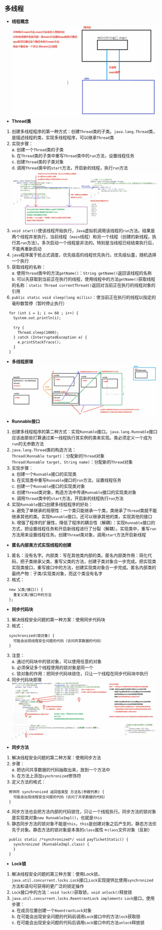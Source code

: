 ## 多线程
- **线程概念**
![](./Pics/多线程1.png)
- **Thread类**
1. 创建多线程程序的第一种方式：创建`Thread`类的子类。`java.lang.Thread`类，是描述线程的类，实现多线程程序，可以继承`Thread`类
2. 实现步骤：  
a. 创建一个`Thread`类的子类  
b. 在`Thread`类的子类中重写`Thread`类中的`run`方法，设置线程任务  
c. 创建`Thread`类的子类对象  
d. 调用`Thread`类中的`start`方法，开启新的线程，执行`run`方法  
![](./Pics/多线程2.png)
3. `void start()`使该线程开始执行，`Java`虚拟机调用该线程的`run`方法。结果是两个线程并发执行，当前线程（`main`线程）和另一个线程（创建的新线程，执行其`run`方法）。多次启动一个线程是非法的。特别是当线程已经结束执行后，不能再重新启动
4. `java`程序属于抢占式调度，优先级高的线程优先执行。优先级仙童，随机选择一个执行
5. 获取线程的名称：  
a. 使用`Thread`类中的方法`getName()`：`String getName()`返回该线程的名称  
b. 可以先获取到当前正在执行的线程，使用线程中的方法`getName()`获取线程的名称：`static Thread currentThread()`返回对当前正在执行的线程对象的引用
6. `public static void sleep(long millis)`：使当前正在执行的线程以指定的毫秒数暂停（暂时停止执行）
```
  for (int i = 1; i <= 60 ; i++) {
    System.out.println(i);
    
    try {
      Thread.sleep(1000);
    } catch (InterruptedException e) {
      e.printStackTrace();
    }
  }
```
- **多线程原理**
![](./Pics/多线程3.png)
- **Runnable接口**
1. 创建多线程程序的第二种方式：实现`Runnable`接口。`java.lang.Runnable`接口应该由那些打算通过某一线程执行其实例的类来实现。类必须定义一个成为`run`的无参数方法
2. `java.lang.Thread`类的构造方法：  
`Thread(Runnable target)`：分配新的`Thread`对象  
`Thread(Runnable target, String name)`：分配新的`Thread`对象
3. 实现步骤：  
a. 创建一个`Runnable`接口的实现类  
b. 在实现类中重写`Runnable`接口的`run`方法，设置线程任务  
c. 创建一个`Runnable`接口的实现类对象  
d. 创建`Thread`类对象，构造方法中传递`Runnable`接口的实现类对象  
e. 调用`Thread`类中的`start`方法，开启新的线程执行`run`方法
4. 实现`Runnable`接口创建多线程程序的好处：  
a. 避免了单继承的局限性：一个类只能继承一个类，类继承了`Thread`类就不能继承其他的类。实现`Runnable`接口，还可以继承其他的类，实现其他的接口  
b. 增强了程序的扩展性，降低了程序的耦合性（解耦）：实现`Runnable`接口的方式，把设置线程任务和开启新线程进行了分裂（解耦）。实现类中，重写`run`方法用来设置线程任务。创建`Thread`类对象，调用`start`方法开启新线程
- **匿名内部类方式实现线程的创建**  
1. 匿名：没有名字。内部类：写在其他类内部的类。匿名内部类作用：简化代码，把子类继承父类，重写父类的方法，创建子类对象合一步完成。把实现类实现类接口，重写接口中的方法，创建实现类对象合一步完成。匿名内部类的最终产物：子类/实现类对象，而这个类没有名字
2. 格式：  
```
  new 父类/接口() {
    重复父类/接口中的方法
  };
```
- **同步代码块**
1. 解决线程安全问题的第一种方案：使用同步代码块
2. 格式：
```
  synchronized(锁对象) {
    可能会出现线程安全问题的代码（访问共享数据的代码）
  }
```
3. 注意：  
a. 通过代码块中的锁对象，可以使用任意的对象  
b. 必须保证多个线程使用的锁对象是同一个  
c. 锁对象的作用：把同步代码块锁住，只让一个线程在同步代码块中执行  
4. 同步代码块原理
![](./Pics/线程同步1.png)
- **同步方法**
1. 解决线程安全问题的第二种方案：使用同步方法  
2. 步骤：  
a. 把访问共享数据的代码抽取出来，放到一个方法中  
b. 在方法上添加`synchronized`修饰符  
3. 定义方法的格式：
```
  修饰符 synchronized 返回值类型 方法名(参数列表) {
    可能会出现线程安全问题的代码（访问了共享数据的代码）
  }
```
4. 同步方法也会把方法内部的代码锁住，只让一个线程执行。同步方法的锁对象是实现类对象`new RunnableImpl()`，也就是`this`  
5. 静态同步方法的锁对象不能是`this`，`this`是创建对象之后产生的，静态方法优先于对象。静态方法的锁对象是本类的`class`属性->`class`文件对象（反射）
```
  public static /*synchronized*/ void payTicketStatic() {
    synchronized (RunnableImpl.class) {
    }
  }
```
- **Lock锁**
1. 解决线程安全问题的第三种方案：使用Lock锁，`java.util.concurrent.locks.Lock`接口,`Lock`实现提供比使用`synchronized`方法和语句可获得的更广泛的锁定操作  
2. `Lock`接口中的方法：`void lock()`获取锁，`void unlock()`释放锁  
3. `java.util.concurrent.locks.ReentrantLock implements Lock`接口，使用步骤：  
a. 在成员位置创建一个`ReentrantLock`对象  
b. 在可能会出现安全问题的代码前调用`Lock`接口中的方法`lock`获取锁  
c. 在可能会出现安全问题的代码后调用`Lock`接口中的方法`unlock`释放锁
